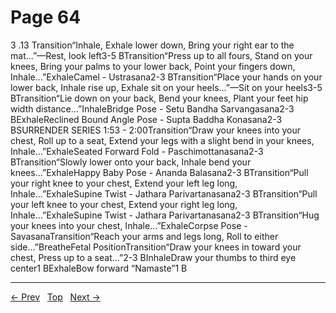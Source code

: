 # Page 64

3 .13 Transition“Inhale, Exhale lower down, Bring your right ear to the mat...”—Rest, look left3-5 BTransition“Press up to all fours, Stand on your knees, Bring your palms to your lower back, Point your fingers down, Inhale...”ExhaleCamel - Ustrasana2-3 BTransition“Place your hands on your lower back, Inhale rise up, Exhale sit on your heels...”—Sit on your heels3-5 BTransition“Lie down on your back, Bend your knees, Plant your feet hip width distance...”InhaleBridge Pose - Setu Bandha Sarvangasana2-3 BExhaleReclined Bound Angle Pose - Supta Baddha Konasana2-3 BSURRENDER SERIES 1:53 - 2:00Transition“Draw your knees into your chest, Roll up to a seat, Extend your legs with a slight bend in your knees, Inhale...”ExhaleSeated Forward Fold - Paschimottanasana2-3 BTransition“Slowly lower onto your back, Inhale bend your knees...”ExhaleHappy Baby Pose - Ananda Balasana2-3 BTransition“Pull your right knee to your chest, Extend your left leg long, Inhale...”ExhaleSupine Twist - Jathara Parivartanasana2-3 BTransition“Pull your left knee to your chest, Extend your right leg long, Inhale...”ExhaleSupine Twist - Jathara Parivartanasana2-3 BTransition“Hug your knees into your chest, Inhale...”ExhaleCorpse Pose - SavasanaTransition“Reach your arms and legs long, Roll to either side...”BreatheFetal PositionTransition“Draw your knees in toward your chest, Press up to a seat...”2-3 BInhaleDraw your thumbs to third eye center1 BExhaleBow forward “Namaste”1 B


---
[← Prev](/pages/page-063.md) &nbsp; [Top](/index.md) &nbsp; [Next →](/pages/page-065.md)
